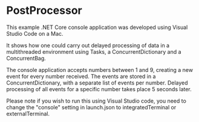 # PostProcessor

This example .NET Core console application was developed using Visual Studio Code on a Mac.

It shows how one could carry out delayed processing of data in a multithreaded environment using Tasks, a ConcurrentDictionary and a ConcurrentBag.

The console application accepts numbers between 1 and 9, creating a new event for every number received. The events are stored in a ConcurrentDictionary, with a separate list of events per number. Delayed processing of all events for a specific number takes place 5 seconds later.  

Please note if you wish to run this using Visual Studio code, you need to change the "console" setting in launch.json to integratedTerminal or externalTerminal.
